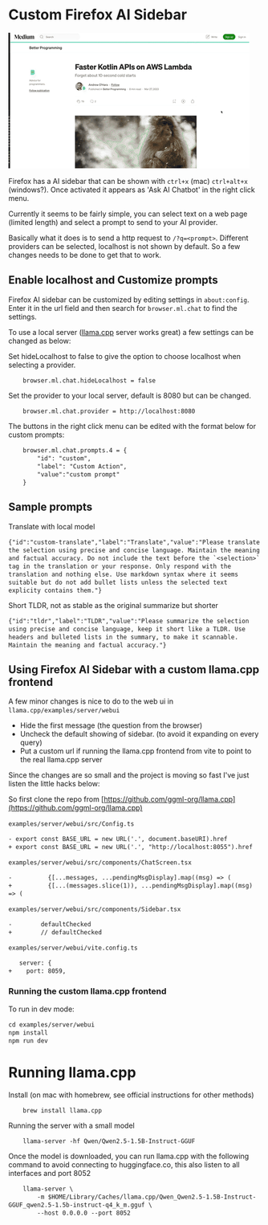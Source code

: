 # Custom Firefox AI Sidebar

![firefox ai sidebar demo](2025-04-17-custom-firefox-ai-sidebar.gif)

Firefox has a AI sidebar that can be shown with `ctrl+x` (mac) `ctrl+alt+x` (windows?).
Once activated it appears as 'Ask AI Chatbot' in the right click menu.

Currently it seems to be fairly simple, you can select text on a web page (limited length) and select a prompt to send to your AI provider.

Basically what it does is to send a http request to `/?q=<prompt>`.
Different providers can be selected, localhost is not shown by default.
So a few changes needs to be done to get that to work.


## Enable localhost and Customize prompts

Firefox AI sidebar can be customized by editing settings in `about:config`.
Enter it in the url field and then search for `browser.ml.chat` to find the settings.

To use a local server ([llama.cpp](https://github.com/ggml-org/llama.cpp) server works great)
a few settings can be changed as below:

Set hideLocalhost to false to give the option to choose localhost when selecting a provider.
```
    browser.ml.chat.hideLocalhost = false
```
Set the provider to your local server, default is 8080 but can be changed.
```
    browser.ml.chat.provider = http://localhost:8080
```
The buttons in the right click menu can be edited with the format below for custom prompts:
```
    browser.ml.chat.prompts.4 = {
        "id": "custom",
        "label": "Custom Action",
        "value":"custom prompt"
    }
```

## Sample prompts

Translate with local model
```
{"id":"custom-translate","label":"Translate","value":"Please translate the selection using precise and concise language. Maintain the meaning and factual accuracy. Do not include the text before the `<selection>` tag in the translation or your response. Only respond with the translation and nothing else. Use markdown syntax where it seems suitable but do not add bullet lists unless the selected text explicity contains them."}
```

Short TLDR, not as stable as the original summarize but shorter
```
{"id":"tldr","label":"TLDR","value":"Please summarize the selection using precise and concise language, keep it short like a TLDR. Use headers and bulleted lists in the summary, to make it scannable. Maintain the meaning and factual accuracy."}
```





## Using Firefox AI Sidebar with a custom llama.cpp frontend

A few minor changes is nice to do to the web ui in `llama.cpp/examples/server/webui`
 - Hide the first message (the question from the browser)
 - Uncheck the default showing of sidebar. (to avoid it expanding on every query)
 - Put a custom url if running the llama.cpp frontend from vite to point to the real llama.cpp server

Since the changes are so small and the project is moving so fast I've just listen the little hacks below:

So first clone the repo from [https://github.com/ggml-org/llama.cpp](https://github.com/ggml-org/llama.cpp)

`examples/server/webui/src/Config.ts`
```
- export const BASE_URL = new URL('.', document.baseURI).href
+ export const BASE_URL = new URL('.', "http://localhost:8055").href
```

`examples/server/webui/src/components/ChatScreen.tsx`
```
-          {[...messages, ...pendingMsgDisplay].map((msg) => (
+          {[...(messages.slice(1)), ...pendingMsgDisplay].map((msg) => (
```

`examples/server/webui/src/components/Sidebar.tsx`
```
-        defaultChecked
+        // defaultChecked
```
 
`examples/server/webui/vite.config.ts`
```
   server: {
+    port: 8059,
```

### Running the custom llama.cpp frontend
To run in dev mode:
```
cd examples/server/webui
npm install
npm run dev
```

# Running llama.cpp

Install (on mac with homebrew, see official instructions for other methods)
```
    brew install llama.cpp
```
Running the server with a small model
```
    llama-server -hf Qwen/Qwen2.5-1.5B-Instruct-GGUF
```

Once the model is downloaded, you can run llama.cpp with the following command to avoid
connecting to huggingface.co, this also listen to all interfaces and port 8052
```
    llama-server \
        -m $HOME/Library/Caches/llama.cpp/Qwen_Qwen2.5-1.5B-Instruct-GGUF_qwen2.5-1.5b-instruct-q4_k_m.gguf \
        --host 0.0.0.0 --port 8052
```